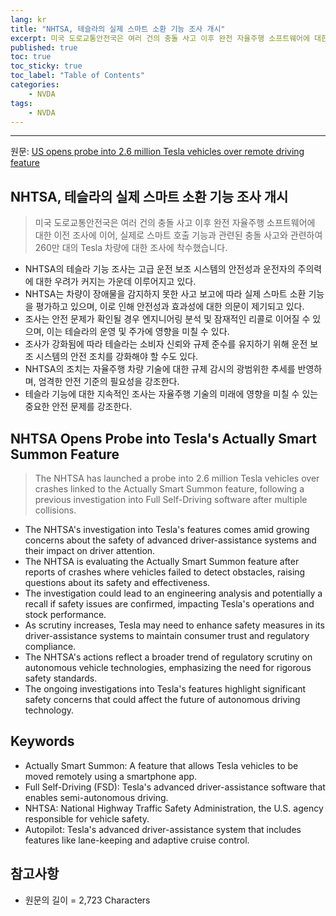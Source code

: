 ```yaml
---
lang: kr
title: "NHTSA, 테슬라의 실제 스마트 소환 기능 조사 개시"
excerpt: 미국 도로교통안전국은 여러 건의 충돌 사고 이후 완전 자율주행 소프트웨어에 대한 이전 조사에 이어, 실제로 스마트 호출 기능과 관련된 충돌 사고와 관련하여 260만 대의 Tesla 차량에 대한 조사에 착수했습니다.
published: true
toc: true
toc_sticky: true
toc_label: "Table of Contents"
categories:
    - NVDA
tags:
    - NVDA
---
```


---

  원문: [US opens probe into 2.6 million Tesla vehicles over remote driving feature](https://www.investing.com/news/stock-market-news/us-opens-probe-into-about-26-million-tesla-vehicles-over-actually-smart-summon-feature-3799506)

## NHTSA, 테슬라의 실제 스마트 소환 기능 조사 개시

> 미국 도로교통안전국은 여러 건의 충돌 사고 이후 완전 자율주행 소프트웨어에 대한 이전 조사에 이어, 실제로 스마트 호출 기능과 관련된 충돌 사고와 관련하여 260만 대의 Tesla 차량에 대한 조사에 착수했습니다.


- NHTSA의 테슬라 기능 조사는 고급 운전 보조 시스템의 안전성과 운전자의 주의력에 대한 우려가 커지는 가운데 이루어지고 있다.
- NHTSA는 차량이 장애물을 감지하지 못한 사고 보고에 따라 실제 스마트 소환 기능을 평가하고 있으며, 이로 인해 안전성과 효과성에 대한 의문이 제기되고 있다.
- 조사는 안전 문제가 확인될 경우 엔지니어링 분석 및 잠재적인 리콜로 이어질 수 있으며, 이는 테슬라의 운영 및 주가에 영향을 미칠 수 있다.
- 조사가 강화됨에 따라 테슬라는 소비자 신뢰와 규제 준수를 유지하기 위해 운전 보조 시스템의 안전 조치를 강화해야 할 수도 있다.
- NHTSA의 조치는 자율주행 차량 기술에 대한 규제 감시의 광범위한 추세를 반영하며, 엄격한 안전 기준의 필요성을 강조한다.
- 테슬라 기능에 대한 지속적인 조사는 자율주행 기술의 미래에 영향을 미칠 수 있는 중요한 안전 문제를 강조한다.

## NHTSA Opens Probe into Tesla's Actually Smart Summon Feature

> The NHTSA has launched a probe into 2.6 million Tesla vehicles over crashes linked to the Actually Smart Summon feature, following a previous investigation into Full Self-Driving software after multiple collisions.


- The NHTSA's investigation into Tesla's features comes amid growing concerns about the safety of advanced driver-assistance systems and their impact on driver attention.
- The NHTSA is evaluating the Actually Smart Summon feature after reports of crashes where vehicles failed to detect obstacles, raising questions about its safety and effectiveness.
- The investigation could lead to an engineering analysis and potentially a recall if safety issues are confirmed, impacting Tesla's operations and stock performance.
- As scrutiny increases, Tesla may need to enhance safety measures in its driver-assistance systems to maintain consumer trust and regulatory compliance.
- The NHTSA's actions reflect a broader trend of regulatory scrutiny on autonomous vehicle technologies, emphasizing the need for rigorous safety standards.
- The ongoing investigations into Tesla's features highlight significant safety concerns that could affect the future of autonomous driving technology.

## Keywords

- Actually Smart Summon: A feature that allows Tesla vehicles to be moved remotely using a smartphone app.
- Full Self-Driving (FSD): Tesla's advanced driver-assistance software that enables semi-autonomous driving.
- NHTSA: National Highway Traffic Safety Administration, the U.S. agency responsible for vehicle safety.
- Autopilot: Tesla's advanced driver-assistance system that includes features like lane-keeping and adaptive cruise control.

## 참고사항

- 원문의 길이 = 2,723 Characters

